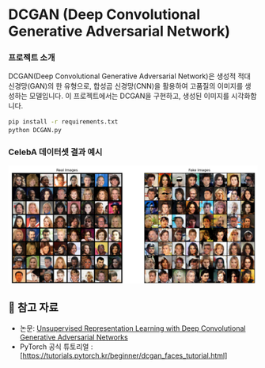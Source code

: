 # DCGAN (Deep Convolutional Generative Adversarial Network)

###  프로젝트 소개
DCGAN(Deep Convolutional Generative Adversarial Network)은 생성적 적대 신경망(GAN)의 한 유형으로, 합성곱 신경망(CNN)을 활용하여 고품질의 이미지를 생성하는 모델입니다. 이 프로젝트에서는 DCGAN을 구현하고, 생성된 이미지를 시각화합니다.

```bash
pip install -r requirements.txt
python DCGAN.py
```

### CelebA 데이터셋 결과 예시
![Reconstructed](https://github.com/ssoDTlab/DCGAN/blob/main/Figure_2.png)

## 📌 참고 자료
- 논문: [Unsupervised Representation Learning with Deep Convolutional Generative Adversarial Networks](https://arxiv.org/abs/1511.06434)
- PyTorch 공식 튜토리얼 : [https://tutorials.pytorch.kr/beginner/dcgan_faces_tutorial.html]
